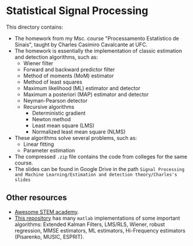 # Statistical Signal Processing

This directory contains:
- The homework from my Msc. course "Processamento Estatístico de Sinais", taught by Charles Casimiro Cavalcante at UFC.
- The homework is essentially the implementation of classic estimation and detection algorithms, such as:
    - Wiener filter
    - Forward and backward predictor filter
    - Method of moments (MoM) estimator
    - Method of least squares
    - Maximum likelihood (ML) estimator and detector
    - Maximum a posteriori (MAP) estimator and detector
    - Neyman-Pearson detector
    - Recursive algorithms
        - Deterministic gradient
        - Newton method
        - Least mean square (LMS)
        - Normalized least mean square (NLMS)
- These algorithms solve several problems, such as:
    - Linear fitting
    - Parameter estimation
- The compressed `.zip` file contains the code from colleges for the same course.
- The slides can be found in Google Drive in the path `Signal Processing and Machine Learning/Estimation and detection theory/Charles's slides`

## Other resources
- [Awesome STEM academy].
- [This repository][1] has many `matlab` implementations of some important algorithms: Extended Kalman Filters, LMS/RLS, Wiener, robust regression, MMSE estimators, ML estimators, Hi-Frequency estimators (Pisarenko, MUSIC, ESPRIT).

[1]: https://github.com/robical/StatisticalSignalProcessing
[Awesome STEM academy]: https://github.com/tapyu/awesome-stem-academy/tree/main#adaptive-filtering
